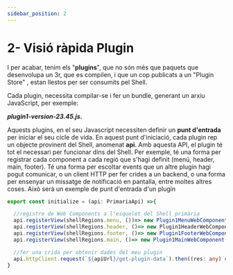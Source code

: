 ```yaml
---
sidebar_position: 2
---
```


# 2- Visió ràpida Plugin

I per acabar, tenim els "**plugins**", que no són més que paquets que desenvolupa un 3r, que es compilen, i que un cop publicats a un "Plugin Store" , estan llestos per ser consumits pel Shell.

  

Cada plugin, necessita compilar-se i fer un bundle, generant un arxiu JavaScript, per exemple:

**_plugin1-version-23.45.js._**

  

Aquests plugins, en el seu Javascript necessiten definir un **punt d'entrada** per iniciar el seu cicle de vida. En aquest punt d'iniciació, cada plugin rep un objecte provinent del Shell, anomenat **api**. Amb aquesta API, el plugin té tot el necessari per funcionar dins del Shell. Per exemple, té una forma per registrar cada component a cada regió que s'hagi definit (menú, header, main, footer). Té una forma per escoltar events que un altre plugin hagi pogut comunicar, o un client HTTP per fer crides a un backend, o una forma per ensenyar un missatge de notificació en pantalla, entre moltes altres coses. Això serà un exemple de punt d'entrada d'un plugin

  

```typescript
export const initialize = (api: PrimariaApi) =>{

  //registre de Web Components a l'esquelet del Shell primària
  api.registerView(shellRegions.menu, ())=> new Plugin1MenuWebComponent());
  api.registerView(shellRegions.header, ()=> new Plugin1HeaderWebComponent);
  api.registerView(shellRegions.footer, ()=> new Plugin1FooterWebComponent());
  api.registerView(shellRegions.main, ()=> new Plugin1MainWebComponent());

  //fer una crida per obtenir dades del meu plugin
  api.httpClient.request(`${apiUrl}/get-plugin-data`).then((res: any) => { console.log(res) });
}
```